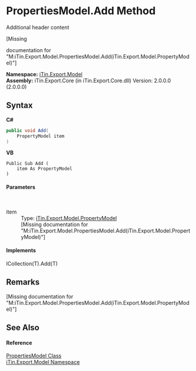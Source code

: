 # PropertiesModel.Add Method 
Additional header content 

\[Missing <summary> documentation for "M:iTin.Export.Model.PropertiesModel.Add(iTin.Export.Model.PropertyModel)"\]

**Namespace:**&nbsp;<a href="N_iTin_Export_Model">iTin.Export.Model</a><br />**Assembly:**&nbsp;iTin.Export.Core (in iTin.Export.Core.dll) Version: 2.0.0.0 (2.0.0.0)

## Syntax

**C#**<br />
``` C#
public void Add(
	PropertyModel item
)
```

**VB**<br />
``` VB
Public Sub Add ( 
	item As PropertyModel
)
```


#### Parameters
&nbsp;<dl><dt>item</dt><dd>Type: <a href="T_iTin_Export_Model_PropertyModel">iTin.Export.Model.PropertyModel</a><br />\[Missing <param name="item"/> documentation for "M:iTin.Export.Model.PropertiesModel.Add(iTin.Export.Model.PropertyModel)"\]</dd></dl>

#### Implements
ICollection(T).Add(T)<br />

## Remarks
\[Missing <remarks> documentation for "M:iTin.Export.Model.PropertiesModel.Add(iTin.Export.Model.PropertyModel)"\]

## See Also


#### Reference
<a href="T_iTin_Export_Model_PropertiesModel">PropertiesModel Class</a><br /><a href="N_iTin_Export_Model">iTin.Export.Model Namespace</a><br />